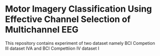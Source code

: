 # Motor Imagery Classification Using Effective Channel Selection of Multichannel EEG
This repository contains experiment of two dataset namely BCI Competion III dataset IVA and BCI Compettiion IV dataset I
